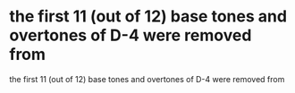 # the first 11 (out of 12) base tones and overtones of D-4 were removed from

the first 11 (out of 12) base tones and overtones of D-4 were removed from